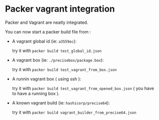 # Packer vagrant integration

Packer and Vagrant are neatly integrated.

You can now start a packer build file from :

* A vagrant global id (ie: `a3559ec`):

  try it with `packer build test_global_id.json`

* A vagrant box (ie: `./precisebox/package.box`):

  try it with `packer build test_vagrant_from_box.json`

* A runnin vagrant box ( using ssh ):

  try it with `packer build test_vagrant_from_opened_box.json` ( you have to have a running box ).

* A known vagrant build (ie: `hashicorp/precise64`):


  try it with `packer build vagrant_builder_from_precise64.json`
  
